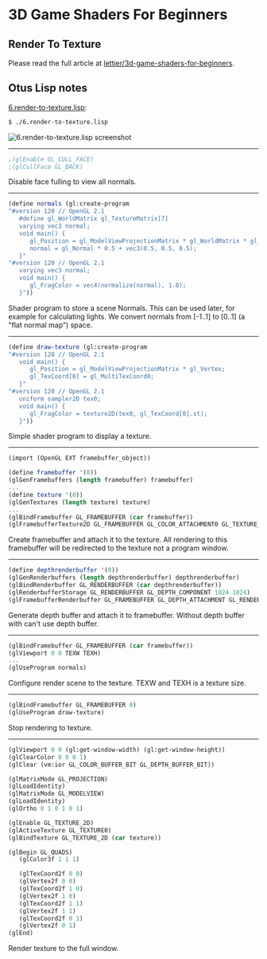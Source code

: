 # 3D Game Shaders For Beginners

## Render To Texture

Please read the full article at [lettier/3d-game-shaders-for-beginners](https://github.com/lettier/3d-game-shaders-for-beginners/blob/master/sections/render-to-texture.md).

## Otus Lisp notes

[6.render-to-texture.lisp](../6.render-to-texture.lisp):
```bash
$ ./6.render-to-texture.lisp
```

![6.render-to-texture.lisp screenshot](https://i.imgur.com/EUKcLLo.png)

---
```scheme
;(glEnable GL_CULL_FACE)
;(glCullFace GL_BACK)
```

Disable face fulling to view all normals.

---

```scheme
(define normals (gl:create-program
"#version 120 // OpenGL 2.1
   #define gl_WorldMatrix gl_TextureMatrix[7]
   varying vec3 normal;
   void main() {
      gl_Position = gl_ModelViewProjectionMatrix * gl_WorldMatrix * gl_Vertex;
      normal = gl_Normal * 0.5 + vec3(0.5, 0.5, 0.5);
   }"
"#version 120 // OpenGL 2.1
   varying vec3 normal;
   void main() {
      gl_FragColor = vec4(normalize(normal), 1.0);
   }"))
```

Shader program to store a scene Normals. This can be used later, for example for calculating lights. We convert normals from [-1..1] to [0..1] (a "flat normal map") space.

---
```scheme
(define draw-texture (gl:create-program
"#version 120 // OpenGL 2.1
   void main() {
      gl_Position = gl_ModelViewProjectionMatrix * gl_Vertex;
      gl_TexCoord[0] = gl_MultiTexCoord0;
   }"
"#version 120 // OpenGL 2.1
   uniform sampler2D tex0;
   void main() {
      gl_FragColor = texture2D(tex0, gl_TexCoord[0].st);
   }"))
```

Simple shader program to display a texture.

---

```scheme
(import (OpenGL EXT framebuffer_object))

(define framebuffer '(0))
(glGenFramebuffers (length framebuffer) framebuffer)
...
(define texture '(0))
(glGenTextures (length texture) texture)
...
(glBindFramebuffer GL_FRAMEBUFFER (car framebuffer))
(glFramebufferTexture2D GL_FRAMEBUFFER GL_COLOR_ATTACHMENT0 GL_TEXTURE_2D (car texture) 0)
```

Create framebuffer and attach it to the texture. All rendering to this framebuffer will be redirected to the texture not a program window.

---

```scheme
(define depthrenderbuffer '(0))
(glGenRenderbuffers (length depthrenderbuffer) depthrenderbuffer)
(glBindRenderbuffer GL_RENDERBUFFER (car depthrenderbuffer))
(glRenderbufferStorage GL_RENDERBUFFER GL_DEPTH_COMPONENT 1024 1024)
(glFramebufferRenderbuffer GL_FRAMEBUFFER GL_DEPTH_ATTACHMENT GL_RENDERBUFFER (car depthrenderbuffer))
```

Generate depth buffer and attach it to framebuffer. Without depth buffer with can't use depth buffer.

---

```scheme
(glBindFramebuffer GL_FRAMEBUFFER (car framebuffer))
(glViewport 0 0 TEXW TEXH)
...
(glUseProgram normals)

```

Configure render scene to the texture. TEXW and TEXH is a texture size.

---

```scheme
(glBindFramebuffer GL_FRAMEBUFFER 0)
(glUseProgram draw-texture)
```

Stop rendering to texture.

---
```scheme
(glViewport 0 0 (gl:get-window-width) (gl:get-window-height))
(glClearColor 0 0 0 1)
(glClear (vm:ior GL_COLOR_BUFFER_BIT GL_DEPTH_BUFFER_BIT))

(glMatrixMode GL_PROJECTION)
(glLoadIdentity)
(glMatrixMode GL_MODELVIEW)
(glLoadIdentity)
(glOrtho 0 1 0 1 0 1)

(glEnable GL_TEXTURE_2D)
(glActiveTexture GL_TEXTURE0)
(glBindTexture GL_TEXTURE_2D (car texture))

(glBegin GL_QUADS)
   (glColor3f 1 1 1)

   (glTexCoord2f 0 0)
   (glVertex2f 0 0)
   (glTexCoord2f 1 0)
   (glVertex2f 1 0)
   (glTexCoord2f 1 1)
   (glVertex2f 1 1)
   (glTexCoord2f 0 1)
   (glVertex2f 0 1)
(glEnd)
```

Render texture to the full window.